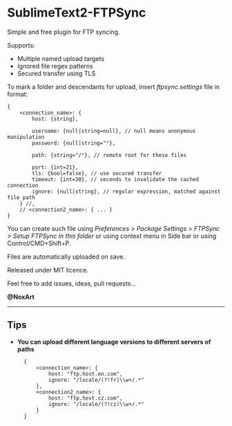 SublimeText2-FTPSync
====================

Simple and free plugin for FTP syncing.

Supports:
* Multiple named upload targets
* Ignored file regex patterns
* Secured transfer using TLS

To mark a folder and descendants for upload, insert *ftpsync.settings* file in format:

    {
    	<connection_name>: {
    		host: {string},

    		username: {null|string=null}, // null means anonymous manipulation
    		password: {null|string=""},

    		path: {string="/"}, // remote root for these files

    		port: {int=21},
    		tls: {bool=false}, // use secured transfer
    		timeout: {int=30}, // seconds to invalidate the cached connection
    		ignore: {null|string}, // regular expression, matched against file path
    	} //,
        // <connection2_name>: { ... }
    }

You can create such file using *Preferences > Package Settings > FTPSync > Setup FTPSync in this folder* or using context menu in Side bar or using Control/CMD+Shift+P.

Files are automatically uploaded on save.

Released under MIT licence.

Feel free to add issues, ideas, pull requests...

**@NoxArt**



- - -



Tips
----

* **You can upload different language versions to different servers of paths**

        {
        	<connection_name>: {
        		host: "ftp.host.en.com",
        		ignore: "/locale/(?!fr)\\w+/.*"
        	},
        	<connection2_name>: {
        		host: "ftp.host.cz.com",
        		ignore: "/locale/(?!cz)\\w+/.*"
        	}
        }